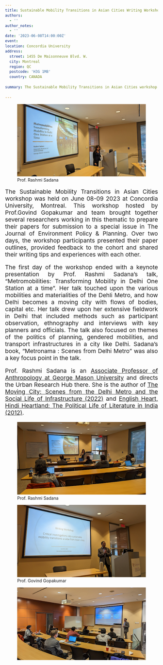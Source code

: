 ```yaml
---
title: Sustainable Mobility Transitions in Asian Cities Writing Workshop & Keynote Address by Prof. Rashmi Sadana
authors:
  - ''
author_notes:
  - ''
date: '2023-06-08T14:00:00Z'
event: 
location: Concordia University
address:
  street: 1455 De Maisonneuve Blvd. W.
  city: Montreal
  region: QC
  postcode: 'H3G 1M8'
  country: CANADA

summary: The Sustainable Mobility Transitions in Asian Cities workshop was held on June 08-09 2023 at Concordia University, Montreal.

---
```

<figure>
  <img src="mobility_1.jpg" alt="my img"/>
  <figcaption> Prof. Rashmi Sadana </figcaption>
</figure>

<p align="justify" style="font-size: 19px">The Sustainable Mobility Transitions in Asian Cities workshop was held on June 08-09 2023 at Concordia University, Montreal. This workshop hosted by Prof.Govind Gopakumar and team brought together several researchers working in this thematic to prepare their papers for submission to a special issue in The Journal of Environment Policy & Planning. Over two days, the workshop participants presented their paper outlines, provided feedback to the cohort and shared their writing tips and experiences with each other. </p> 

<p align="justify" style="font-size: 19px">The first day of the workshop ended with a keynote presentation by  Prof. Rashmi Sadana’s talk, “Metromobilities: Transforming Mobility in Delhi One Station at a time”. Her talk touched upon the various mobilities and materialities of the Dehli Metro, and how Delhi becomes a moving city with flows of bodies, capital etc. Her talk drew upon her extensive fieldwork in Delhi that included methods such as participant observation, ethnography and interviews with key planners and officials. The talk also focused on themes of the politics of planning, gendered mobilities, and transport infrastructures in a city like Delhi. Sadana’s book, “Metronama : Scenes from Delhi Metro” was also a key focus point in the talk. </p> 

<p align="justify" style="font-size: 19px">Prof. Rashmi Sadana is an <a href="https://soan.gmu.edu/people/rsadana" target="_blank">Associate Professor of Anthropology at George Mason University</a> and directs the Urban Research Hub there. She is the author of <a href="https://www.ucpress.edu/book/9780520383968/the-moving-city" target="_blank">The Moving City: Scenes from the Delhi Metro and the Social Life of Infrastructure (2022)</a> and <a href="https://www.ucpress.edu/book/9780520269576/english-heart-hindi-heartland" target="_blank"> English Heart, Hindi Heartland: The Political Life of Literature in India (2012)</a>.</p>

<figure>
  <img src="mobility_3.jpg" alt="my img"/>
  <figcaption> Prof. Rashmi Sadana </figcaption>
</figure>

<figure>
  <img src="mobility_2.jpg" alt="my img"/>
  <figcaption> Prof. Govind Gopakumar </figcaption>
</figure>

<figure>
  <img src="mobility_2_2.jpg" alt="my img"/>
  <figcaption> </figcaption>
</figure>
